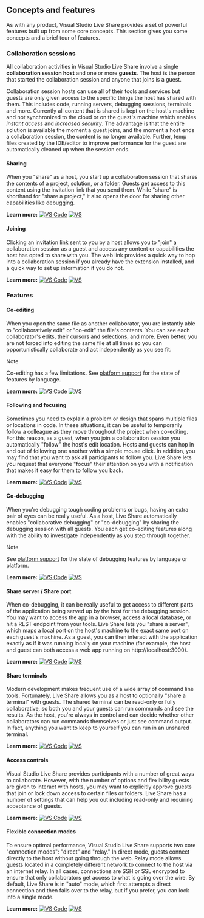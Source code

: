 ## Concepts and features

As with any product, Visual Studio Live Share provides a set of powerful features built up from some core concepts. This section gives you some concepts and a brief tour of features.

### Collaboration sessions

All collaboration activities in Visual Studio Live Share involve a single **collaboration session host** and one or more **guests**. The host is the person that started the collaboration session and anyone that joins is a guest.

Collaboration session hosts can use all of their tools and services but guests are only given access to the specific things the host has shared with them. This includes code, running servers, debugging sessions, terminals and more. Currently all content that is shared is kept on the host's machine and not synchronized to the cloud or on the guest's machine which enables _instant access_ and _increased security_. The advantage is that the entire solution is available the moment a guest joins, and the moment a host ends a collaboration session, the content is no longer available. Further, temp files created by the IDE/editor to improve performance for the guest are automatically cleaned up when the session ends.

#### Sharing

When you "share" as a host, you start up a collaboration session that shares the contents of a project, solution, or a folder. Guests get access to this content using the invitation link that you send them. While "share" is shorthand for "share a project," it also opens the door for sharing other capabilities like debugging.

**Learn more:** [![VS Code](media/vscode-icon-15x15.png)](use/vscode.md#share-a-project) [![VS](media/vs-icon-15x15.png)](use/vs.md#share-a-project)

#### Joining

Clicking an invitation link sent to you by a host allows you to "join" a collaboration session as a guest and access any content or capabilities the host has opted to share with you. The web link provides a quick way to hop into a collaboration session if you already have the extension installed, and a quick way to set up information if you do not.

**Learn more:** [![VS Code](media/vscode-icon-15x15.png)](use/vscode.md#join-a-collaboration-session) [![VS](media/vs-icon-15x15.png)](use/vs.md#join-a-collaboration-session)

### Features

#### Co-editing

When you open the same file as another collaborator, you are instantly able to "collaboratively edit" or "co-edit" the file's contents. You can see each collaborator's edits, their cursors and selections, and more. Even better, you are not forced into editing the same file at all times so you can opportunistically collaborate and act independently as you see fit.

> [!NOTE]
> Co-editing has a few limitations. See [platform support](reference/platform-support.md) for the state of features by language.

**Learn more:** [![VS Code](media/vscode-icon-15x15.png)](use/vscode.md#co-editing) [![VS](media/vs-icon-15x15.png)](use/vs.md#co-editing)

#### Following and focusing

Sometimes you need to explain a problem or design that spans multiple files or locations in code. In these situations, it can be useful to temporarily follow a colleague as they move throughout the project when co-editing. For this reason, as a guest, when you join a collaboration session you automatically "follow" the host's edit location. Hosts and guests can hop in and out of following one another with a simple mouse click. In addition, you may find that you want to ask all participants to follow you. Live Share lets you request that everyone "focus" their attention on you with a notification that makes it easy for them to follow you back.

**Learn more:** [![VS Code](media/vscode-icon-15x15.png)](use/vscode.md#following) [![VS](media/vs-icon-15x15.png)](use/vs.md#following)

#### Co-debugging

When you're debugging tough coding problems or bugs, having an extra pair of eyes can be really useful. As a host, Live Share automatically enables "collaborative debugging" or "co-debugging" by sharing the debugging session with all guests. You each get co-editing features along with the ability to investigate independently as you step through together.

> [!NOTE]
> See [platform support](reference/platform-support.md) for the state of debugging features by language or platform.

**Learn more:** [![VS Code](media/vscode-icon-15x15.png)](use/vscode.md#co-debugging) [![VS](media/vs-icon-15x15.png)](use/vs.md#co-debugging)

#### Share server / Share port

When co-debugging, it can be really useful to get access to different parts of the application being served up by the host for the debugging session. You  may want to access the app in a browser, access a local database, or hit a REST endpoint from your tools. Live Share lets you "share a server", which maps a local port on the host's machine to the exact same port on each guest's machine. As a guest, you can then interact with the application exactly as if it was running locally on your machine (for example, the host and guest can both access a web app running on http://localhost:3000).

**Learn more:** [![VS Code](media/vscode-icon-15x15.png)](use/vscode.md#share-a-server) [![VS](media/vs-icon-15x15.png)](use/vs.md#share-a-server)

#### Share terminals

Modern development makes frequent use of a wide array of command line tools. Fortunately, Live Share allows you as a host to optionally "share a terminal" with guests. The shared terminal can be read-only or fully collaborative, so both you and your guests can run commands and see the results. As the host, you're always in control and can decide whether other collaborators can run commands themselves or just see command output. In fact, anything you want to keep to yourself you can run in an unshared terminal.

**Learn more:** [![VS Code](media/vscode-icon-15x15.png)](use/vscode.md#share-a-terminal) [![VS](media/vs-icon-15x15.png)](use/vs.md#share-a-terminal)

#### Access controls

Visual Studio Live Share provides participants with a number of great ways to collaborate. However, with the number of options and flexibility guests are given to interact with hosts, you may want to explicitly approve guests that join or lock down access to certain files or folders. Live Share has a number of settings that can help you out including read-only and requiring acceptance of guests.

**Learn more:** [![VS Code](media/vscode-icon-15x15.png)](reference/security.md) [![VS](media/vs-icon-15x15.png)](reference/security.md)

#### Flexible connection modes

To ensure optimal performance, Visual Studio Live Share supports two core "connection modes": "direct" and "relay." In direct mode, guests connect directly to the host without going through the web. Relay mode allows guests located in a completely different network to connect to the host via an internet relay. In all cases, connections are SSH or SSL encrypted to ensure that only collaborators get access to what is going over the wire. By default, Live Share is in "auto" mode, which first attempts a direct connection and then fails over to the relay, but if you prefer, you can lock into a single mode.

**Learn more:** [![VS Code](media/vscode-icon-15x15.png)](reference/connectivity.md#changing-the-connection-mode) [![VS](media/vs-icon-15x15.png)](reference/connectivity.md#changing-the-connection-mode)
